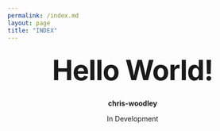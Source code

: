 ```yaml
---
permalink: /index.md
layout: page
title: "INDEX"
---
```


<style type="text/css" media="screen">
  .container {
    margin: 10px auto;
    max-width: 600px;
    text-align: center;
  }
  h1 {
    margin: 30px 0;
    font-size: 4em;
    line-height: 1;
    letter-spacing: -1px;
  }
</style>

<div class="container">
  <h1>Hello World!</h1>

  <p><strong>chris-woodley</strong></p>
  <p>In Development</p>
</div>
